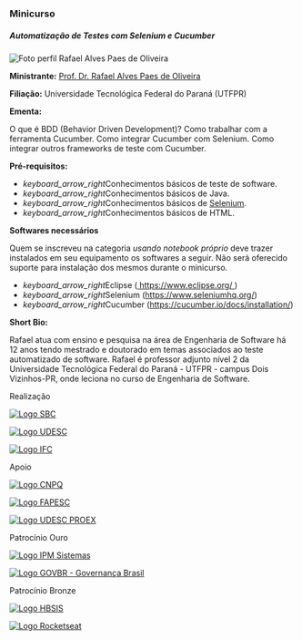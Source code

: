 ### Minicurso

##### Automatização de Testes com Selenium e Cucumber

![Foto perfil Rafael Alves Paes de Oliveira](http://eres.sbc.org.br/2019/core/asset/img/rafael_alves_paes_oliveira.png)

**Ministrante:** [Prof. Dr. Rafael Alves Paes de Oliveira](http://lattes.cnpq.br/0793753941171478)

**Filiação:** Universidade Tecnológica Federal do Paraná (UTFPR)

**Ementa:**

O que é BDD (Behavior Driven Development)? Como trabalhar com a ferramenta Cucumber. Como integrar Cucumber com Selenium. Como integrar outros frameworks de teste com Cucumber.

**Pré-requisitos:**

- *keyboard_arrow_right*Conhecimentos básicos de teste de software.
- *keyboard_arrow_right*Conhecimentos básicos de Java.
- *keyboard_arrow_right*Conhecimentos básicos de [Selenium](https://www.seleniumhq.org/).
- *keyboard_arrow_right*Conhecimentos básicos de HTML.

**Softwares necessários**

Quem se inscreveu na categoria *usando notebook próprio* deve trazer instalados em seu equipamento os softwares a seguir. Não será oferecido suporte para instalação dos mesmos durante o minicurso.

- *keyboard_arrow_right*Eclipse ([ https://www.eclipse.org/ ](https://www.eclipse.org/))
- *keyboard_arrow_right*Selenium (https://www.seleniumhq.org/)
- *keyboard_arrow_right*Cucumber (https://cucumber.io/docs/installation/)

**Short Bio:**

Rafael atua com ensino e pesquisa na área de Engenharia de Software há 12 anos tendo mestrado e doutorado em temas associados ao teste automatizado de software. Rafael é professor adjunto nível 2 da Universidade Tecnológica Federal do Paraná - UTFPR - campus Dois Vizinhos-PR, onde leciona no curso de Engenharia de Software.

Realização

[![Logo SBC](http://eres.sbc.org.br/2019/core/asset/img/sbc_logo.png)](http://www.sbc.org.br/)

[![Logo UDESC](http://eres.sbc.org.br/2019/core/asset/img/udesc_logo.jpg)](https://www.udesc.br/ceavi)

[![Logo IFC](http://eres.sbc.org.br/2019/core/asset/img/ifc_logo.png)](http://www.ifc-riodosul.edu.br/)

Apoio

[![Logo CNPQ](http://eres.sbc.org.br/2019/core/asset/img/logo_cnpq.jpg)](http://cnpq.br/)

[![Logo FAPESC](http://eres.sbc.org.br/2019/core/asset/img/logo_fapesc.jpg)](http://www.fapesc.sc.gov.br/)

[![Logo UDESC PROEX](http://eres.sbc.org.br/2019/core/asset/img/udesc_proex.png)](https://www.udesc.br/proreitoria/proex)

Patrocínio Ouro

[![Logo IPM Sistemas](http://eres.sbc.org.br/2019/core/asset/img/logo_ipm.png)](https://www.ipm.com.br/)

[![Logo GOVBR - Governança Brasil](http://eres.sbc.org.br/2019/core/asset/img/logo_govbr.png)](http://www.govbr.com.br/)

Patrocínio Bronze

[![Logo HBSIS](http://eres.sbc.org.br/2019/core/asset/img/logo_hbsis.png)](https://hbsis.com.br/)

[![Logo Rocketseat](http://eres.sbc.org.br/2019/core/asset/img/logo_rocketseat.png)](https://rocketseat.com.br/)